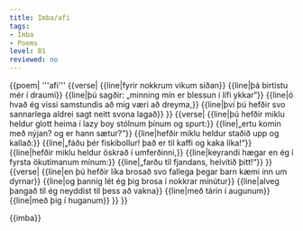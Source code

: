 ```yaml
---
title: Imba/afi
tags:
- Imba
- Poems
level: B1
reviewed: no
---
```

<vocabulary>
</vocabulary>
<Book audio="Imba Afi.mp3">
{{poem|
'''afi'''
{{verse|
{{line|fyrir nokkrum vikum síðan}}
{{line|þá birtistu mér í draumi}}
{{line|þú sagðir: „minning mín er blessun í lífi ykkar“}}
{{line|ó hvað ég vissi samstundis að mig væri að dreyma,}}
{{line|því þú hefðir svo sannarlega aldrei sagt neitt svona lagað}}
}}
{{verse|
{{line|þú hefðir miklu heldur glott heima í lazy boy stólnum þínum og spurt:}}
{{line|„ertu komin með nýjan? og er hann sætur?“}}
{{line|hefðir miklu heldur staðið upp og kallað:}}
{{line|„fáðu þér fiskibollur! það er til kaffi og kaka líka!“}}
{{line|hefðir miklu heldur öskrað í umferðinni,}}
{{line|keyrandi hægar en ég í fyrsta ökutímanum mínum:}}
{{line|„farðu til fjandans, helvítið þitt!“}}
}}
{{verse|
{{line|en þú hefðir líka brosað svo fallega þegar barn kæmi inn um dyrnar}}
{{line|og þannig lét ég þig brosa í nokkrar mínútur}}
{{line|alveg þangað til ég neyddist til þess að vakna}}
{{line|með tárin í augunum}}
{{line|með þig í huganum}}
}}
}}

{{imba}}

</Book>

